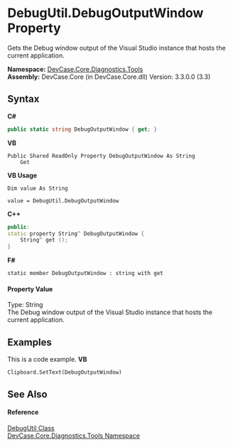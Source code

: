 # DebugUtil.DebugOutputWindow Property 
 

Gets the Debug window output of the Visual Studio instance that hosts the current application.

**Namespace:**&nbsp;<a href="N_DevCase_Core_Diagnostics_Tools">DevCase.Core.Diagnostics.Tools</a><br />**Assembly:**&nbsp;DevCase.Core (in DevCase.Core.dll) Version: 3.3.0.0 (3.3)

## Syntax

**C#**<br />
``` C#
public static string DebugOutputWindow { get; }
```

**VB**<br />
``` VB
Public Shared ReadOnly Property DebugOutputWindow As String
	Get
```

**VB Usage**<br />
``` VB Usage
Dim value As String

value = DebugUtil.DebugOutputWindow

```

**C++**<br />
``` C++
public:
static property String^ DebugOutputWindow {
	String^ get ();
}
```

**F#**<br />
``` F#
static member DebugOutputWindow : string with get

```


#### Property Value
Type: String<br />The Debug window output of the Visual Studio instance that hosts the current application.

## Examples
This is a code example. 
**VB**<br />
``` VB
Clipboard.SetText(DebugOutputWindow)
```


## See Also


#### Reference
<a href="T_DevCase_Core_Diagnostics_Tools_DebugUtil">DebugUtil Class</a><br /><a href="N_DevCase_Core_Diagnostics_Tools">DevCase.Core.Diagnostics.Tools Namespace</a><br />